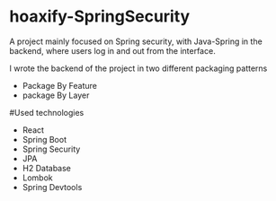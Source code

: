 # hoaxify-SpringSecurity

A project mainly focused on Spring security, with Java-Spring in the backend, where users log in and out from the interface.

I wrote the backend of the project in two different packaging patterns
- Package By Feature
- package By Layer


#Used technologies
- React
- Spring Boot
- Spring Security
- JPA
- H2 Database
- Lombok
- Spring Devtools
